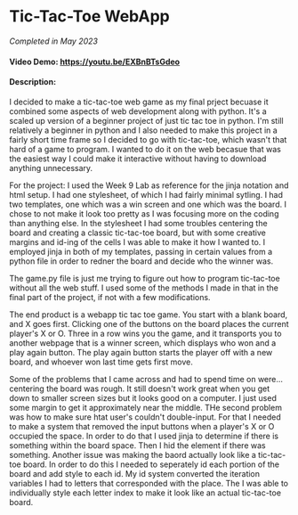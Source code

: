 # Tic-Tac-Toe WebApp
*Completed in May 2023*
#### Video Demo:  https://youtu.be/EXBnBTsGdeo
#### Description:
I decided to make a tic-tac-toe web game as my final prject becuase it combined some aspects of web development along with python. It's a scaled up version of a beginner project of just tic tac toe in python. I'm still relatively a beginner in python and I also needed to make this project in a fairly short time frame so I decided to go with tic-tac-toe, which wasn't that hard of a game to program. I wanted to do it on the web becasue that was the easiest way I could make it interactive without having to download anything unnecessary.

For the project: I used the Week 9 Lab as reference for the jinja notation and html setup. I had one stylesheet, of which I had fairly minimal sytling. I had two templates, one which was a win screen and one which was the board. I chose to not make it look too pretty as I was focusing more on the coding than anything else. In the stylesheet I had some troubles centering the board and creating a classic tic-tac-toe board, but with some creative margins and id-ing of the cells I was able to make it how I wanted to. I employed jinja in both of my templates, passing in certain values from a python file in order to redner the board and decide who the winner was.

The game.py file is just me trying to figure out how to program tic-tac-toe without all the web stuff. I used some of the methods I made in that in the final part of the project, if not with a few modifications.

The end product is a webapp tic tac toe game. You start with a blank board, and X goes first. Clicking one of the buttons on the board places the current player's X or O. Three in a row wins you the game, and it transports you to another webpage that is a winner screen, which displays who won and a play again button. The play again button starts the player off with a new board, and whoever won last time gets first move.

Some of the problems that I came across and had to spend time on were... centering the board was rough. It still doesn't work great when you get down to smaller screen sizes but it looks good on a computer. I just used some margin to get it approximately near the middle. THe second problem was how to make sure htat user's couldn't double-input. For that I needed to make a system that removed the input buttons when a player's X or O occupied the space. In order to do that I used jinja to determine if there is something within the board space. Then I hid the element if there was something. Another issue was making the baord actually look like a tic-tac-toe board. In order to do this I needed to seperately id each portion of the board and add style to each id. My id system converted the iteration variables I had to letters that corresponded with the place. The I was able to individually style each letter index to make it look like an actual tic-tac-toe board. 
